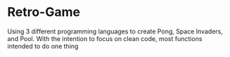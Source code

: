 # Retro-Game
Using 3 different programming languages to create Pong, Space Invaders, and Pool.
With the intention to focus on clean code, most functions intended to do one thing
